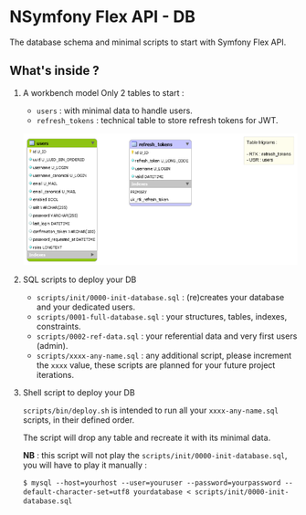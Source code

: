 NSymfony Flex API - DB
======================

The database schema and minimal scripts to start with Symfony Flex API.

What's inside ?
---------------

  1. A workbench model
     Only 2 tables to start :
      * `users` : with minimal data to handle users.
      * `refresh_tokens` : technical table to store refresh tokens for JWT.
     
     ![](mcd/png/ALL.png)

  1. SQL scripts to deploy your DB
      * `scripts/init/0000-init-database.sql` : (re)creates your database and your dedicated users.
      * `scripts/0001-full-database.sql` : your structures, tables, indexes, constraints.
      * `scripts/0002-ref-data.sql` : your referential data and very first users (admin).
      * `scripts/xxxx-any-name.sql` : any additional script, please increment the `xxxx` value,
        these scripts are planned for your future project iterations.

  1. Shell script to deploy your DB
  
     `scripts/bin/deploy.sh` is intended to run all your `xxxx-any-name.sql` scripts, in their defined order.
     
     The script will drop any table and recreate it with its minimal data.
      
     **NB** : this script will not play the `scripts/init/0000-init-database.sql`, you will have to play it manually :
      
         $ mysql --host=yourhost --user=youruser --password=yourpassword --default-character-set=utf8 yourdatabase < scripts/init/0000-init-database.sql
